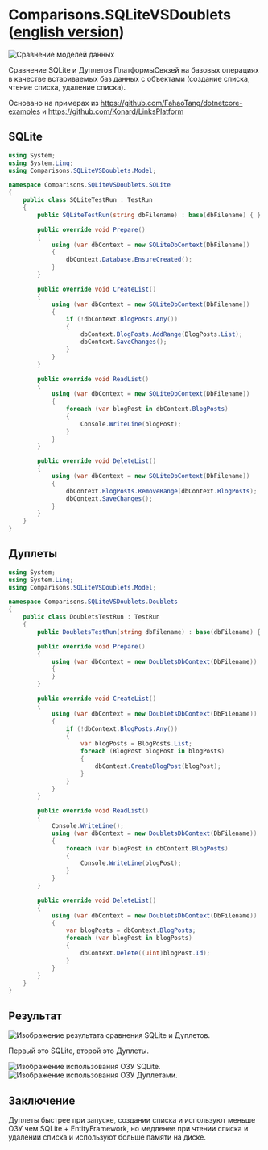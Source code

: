 # Comparisons.SQLiteVSDoublets ([english version](README.md))

![Сравнение моделей данных](https://github.com/LinksPlatform/Documentation/raw/master/doc/ModelsComparison/relational_model_vs_associative_model_vs_links_ru.png)

Сравнение SQLite и Дуплетов ПлатформыСвязей на базовых операциях в качестве встариваемых баз данных с объектами (создание списка, чтение списка, удаление списка).

Основано на примерах из https://github.com/FahaoTang/dotnetcore-examples и https://github.com/Konard/LinksPlatform

## SQLite
```C#
using System;
using System.Linq;
using Comparisons.SQLiteVSDoublets.Model;

namespace Comparisons.SQLiteVSDoublets.SQLite
{
    public class SQLiteTestRun : TestRun
    {
        public SQLiteTestRun(string dbFilename) : base(dbFilename) { }

        public override void Prepare()
        {
            using (var dbContext = new SQLiteDbContext(DbFilename))
            {
                dbContext.Database.EnsureCreated();
            }
        }

        public override void CreateList()
        {
            using (var dbContext = new SQLiteDbContext(DbFilename))
            {
                if (!dbContext.BlogPosts.Any())
                {
                    dbContext.BlogPosts.AddRange(BlogPosts.List);
                    dbContext.SaveChanges();
                }
            }
        }

        public override void ReadList()
        {
            using (var dbContext = new SQLiteDbContext(DbFilename))
            {
                foreach (var blogPost in dbContext.BlogPosts)
                {
                    Console.WriteLine(blogPost);
                }
            }
        }

        public override void DeleteList()
        {
            using (var dbContext = new SQLiteDbContext(DbFilename))
            {
                dbContext.BlogPosts.RemoveRange(dbContext.BlogPosts);
                dbContext.SaveChanges();
            }
        }
    }
}
```

## Дуплеты
``` C#
using System;
using System.Linq;
using Comparisons.SQLiteVSDoublets.Model;

namespace Comparisons.SQLiteVSDoublets.Doublets
{
    public class DoubletsTestRun : TestRun
    {
        public DoubletsTestRun(string dbFilename) : base(dbFilename) { }

        public override void Prepare()
        {
            using (var dbContext = new DoubletsDbContext(DbFilename))
            {
            }
        }

        public override void CreateList()
        {
            using (var dbContext = new DoubletsDbContext(DbFilename))
            {
                if (!dbContext.BlogPosts.Any())
                {
                    var blogPosts = BlogPosts.List;
                    foreach (BlogPost blogPost in blogPosts)
                    {
                        dbContext.CreateBlogPost(blogPost);
                    }
                }
            }
        }

        public override void ReadList()
        {
            Console.WriteLine();
            using (var dbContext = new DoubletsDbContext(DbFilename))
            {
                foreach (var blogPost in dbContext.BlogPosts)
                {
                    Console.WriteLine(blogPost);
                }
            }
        }

        public override void DeleteList()
        {
            using (var dbContext = new DoubletsDbContext(DbFilename))
            {
                var blogPosts = dbContext.BlogPosts;
                foreach (var blogPost in blogPosts)
                {
                    dbContext.Delete((uint)blogPost.Id);
                }
            }
        }
    }
}
```

## Результат

![Изображение результата сравнения SQLite и Дуплетов.](https://raw.githubusercontent.com/linksplatform/Documentation/649aa97995c1911c345d98cda6a711c5beec1fc4/doc/Examples/sqlite_vs_doublets_comparison_result.png "Результат сравнения SQLite и Дуплетов")

Первый это SQLite, второй это Дуплеты.

![Изображение использования ОЗУ SQLite.](https://raw.githubusercontent.com/linksplatform/Documentation/649aa97995c1911c345d98cda6a711c5beec1fc4/doc/Examples/sqlite_ram_usage.png "Использование ОЗУ SQLite")
![Изображение использования ОЗУ Дуплетами.](https://raw.githubusercontent.com/linksplatform/Documentation/649aa97995c1911c345d98cda6a711c5beec1fc4/doc/Examples/doublets_ram_usage.png "Использование ОЗУ Дуплетами")

## Заключение

Дуплеты быстрее при запуске, создании списка и используют меньше ОЗУ чем SQLite + EntityFramework, но медленее при чтении списка и удалении списка и используют больше памяти на диске.
